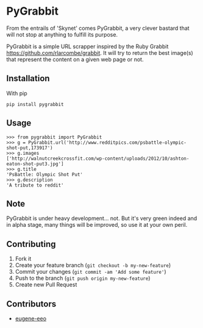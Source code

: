 # PyGrabbit

From the entrails of 'Skynet' comes PyGrabbit, a very clever bastard
that will not stop at anything to fulfill its purpose.

PyGrabbit is a simple URL scrapper inspired by the Ruby Grabbit
https://github.com/rlarcombe/grabbit. It will try to return the
best image(s) that represent the content on a given web page or
not.

## Installation

With pip

    pip install pygrabbit

## Usage

    >>> from pygrabbit import PyGrabbit
    >>> g = PyGrabbit.url('http://www.redditpics.com/psbattle-olympic-shot-put,173917')
    >>> g.images
    ['http://walnutcreekcrossfit.com/wp-content/uploads/2012/10/ashton-eaton-shot-put3.jpg']
    >>> g.title
    'PsBattle: Olympic Shot Put'
    >>> g.description
    'A tribute to reddit'

## Note

PyGrabbit is under heavy development... not. But it's very green
indeed and in alpha stage, many things will be improved, so use
it at your own peril.

## Contributing

1. Fork it
2. Create your feature branch (`git checkout -b my-new-feature`)
3. Commit your changes (`git commit -am 'Add some feature'`)
4. Push to the branch (`git push origin my-new-feature`)
5. Create new Pull Request


## Contributors

* [eugene-eeo](https://github.com/eugene-eeo)
